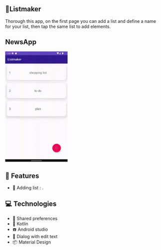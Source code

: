 ## 🎵Listmaker
Thorough this app, on the first page you can add a list and define a name for your list, then tap the same list to add elements.

## NewsApp

<img src="listmaker.gif" width="200">

## 🚀 Features

- 📄 Adding list : .

## 💻 Technologies

- 📱 Shared preferences
- 🎯 Kotlin
- ☎️ Android studio
- 📜 Dialog with edit text  
- 📦 Material Design 
